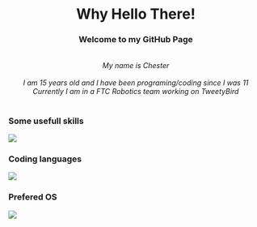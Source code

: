<h1 align="center">Why Hello There!</h1>

<h3 align="center">Welcome to my GitHub Page</h3>
<p align="center">
  <i>
    <br>
    My name is Chester<br>
    <br>
    I am 15 years old and I have been programing/coding since I was 11<br>
    Currently I am in a FTC Robotics team working on TweetyBird
  </i>
</p>

#

### Some usefull skills
<a href="https://skillicons.dev">
    <img src="https://skillicons.dev/icons?i=git,docker,cloudflare,vim,vscode,androidstudio" />
</a>

### Coding languages
<a href="https://skillicons.dev">
    <img src="https://skillicons.dev/icons?i=lua,python,java,html,css" />
</a>

### Prefered OS
<a href="https://skillicons.dev">
    <img src="https://skillicons.dev/icons?i=linux" />
</a>
